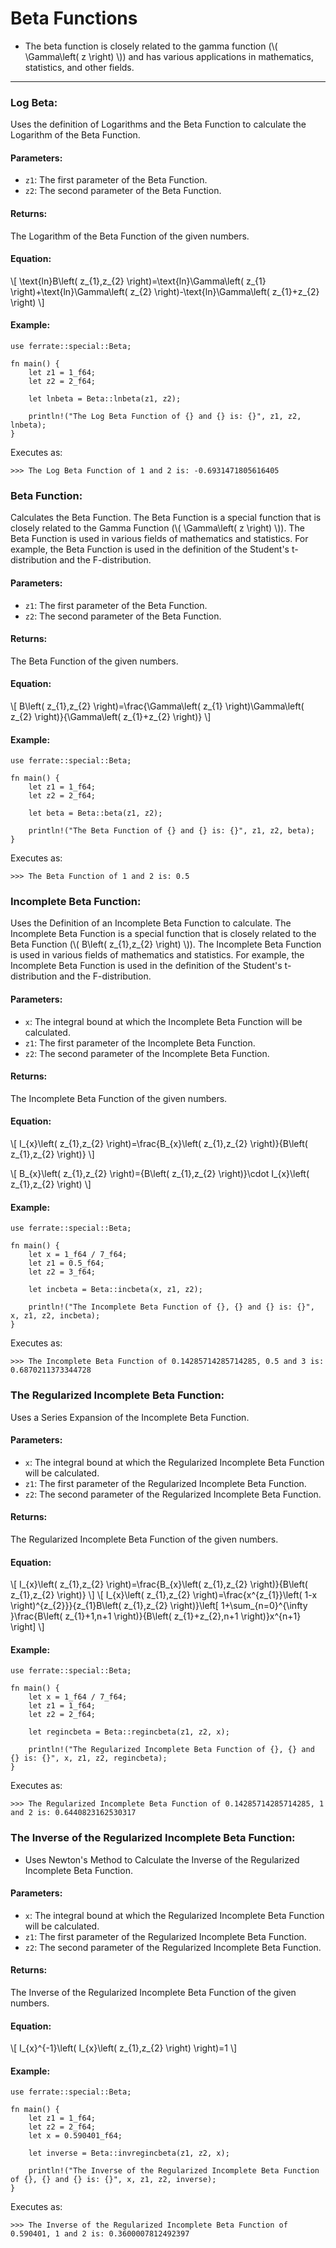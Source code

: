 # Beta Functions

- The beta function is closely related to the gamma function (\\( \Gamma\left( z \right) \\)) and has various applications in mathematics, statistics, and other fields. 

***

### Log Beta:

Uses the definition of Logarithms and the Beta Function to calculate the Logarithm of the Beta Function.

#### Parameters:

- `z1`: The first parameter of the Beta Function.
- `z2`: The second parameter of the Beta Function.

#### Returns:

The Logarithm of the Beta Function of the given numbers.

#### Equation:

\\[ \text{ln}B\left( z_{1},z_{2} \right)=\text{ln}\Gamma\left( z_{1} \right)+\text{ln}\Gamma\left( z_{2} \right)-\text{ln}\Gamma\left( z_{1}+z_{2} \right) \\]

#### Example:

```,norun,rust                                     
use ferrate::special::Beta;             

fn main() {                            
    let z1 = 1_f64;                    
    let z2 = 2_f64;                    
                                       
    let lnbeta = Beta::lnbeta(z1, z2); 
                                       
    println!("The Log Beta Function of {} and {} is: {}", z1, z2, lnbeta);
}
```

Executes as:

```,norun,rust
>>> The Log Beta Function of 1 and 2 is: -0.6931471805616405
```                                     

### Beta Function:
Calculates the Beta Function. The Beta Function is a special function that is closely related to the Gamma Function (\\( \Gamma\left( z \right) \\)). The Beta Function is used in various fields of mathematics and statistics. For example, the Beta Function is used in the definition of the Student's t-distribution and the F-distribution.

#### Parameters:

- `z1`: The first parameter of the Beta Function.
- `z2`: The second parameter of the Beta Function.

#### Returns:

The Beta Function of the given numbers.

#### Equation:

\\[ B\left( z_{1},z_{2} \right)=\frac{\Gamma\left( z_{1} \right)\Gamma\left( z_{2} \right)}{\Gamma\left( z_{1}+z_{2} \right)} \\]

#### Example:

```,norun,rust                                     
use ferrate::special::Beta;             

fn main() {                            
    let z1 = 1_f64;                    
    let z2 = 2_f64;                    
                                       
    let beta = Beta::beta(z1, z2);     
                                       
    println!("The Beta Function of {} and {} is: {}", z1, z2, beta);
}
```

Executes as:

```,norun,rust
>>> The Beta Function of 1 and 2 is: 0.5
```                                     

### Incomplete Beta Function:

Uses the Definition of an Incomplete Beta Function to calculate. The Incomplete Beta Function is a special function that is closely related to the Beta Function (\\( B\left( z_{1},z_{2} \right) \\)). The Incomplete Beta Function is used in various fields of mathematics and statistics. For example, the Incomplete Beta Function is used in the definition of the Student's t-distribution and the F-distribution.

#### Parameters:

- `x`: The integral bound at which the Incomplete Beta Function will be calculated.
- `z1`: The first parameter of the Incomplete Beta Function.
- `z2`: The second parameter of the Incomplete Beta Function.

#### Returns:

The Incomplete Beta Function of the given numbers.

#### Equation:

\\[ I_{x}\left( z_{1},z_{2} \right)=\frac{B_{x}\left( z_{1},z_{2} \right)}{B\left( z_{1},z_{2} \right)} \\]

\\[ B_{x}\left( z_{1},z_{2} \right)={B\left( z_{1},z_{2} \right)}\cdot I_{x}\left( z_{1},z_{2} \right) \\]

#### Example:

```,norun,rust                                            
use ferrate::special::Beta;                

fn main() {                               
    let x = 1_f64 / 7_f64;                 
    let z1 = 0.5_f64;                      
    let z2 = 3_f64;                        
                                           
    let incbeta = Beta::incbeta(x, z1, z2);
                                           
    println!("The Incomplete Beta Function of {}, {} and {} is: {}", x, z1, z2, incbeta);
}
```

Executes as:

```,norun,rust
>>> The Incomplete Beta Function of 0.14285714285714285, 0.5 and 3 is: 0.6870211373344728
```

### The Regularized Incomplete Beta Function:

Uses a Series Expansion of the Incomplete Beta Function.

#### Parameters:

- `x`: The integral bound at which the Regularized Incomplete Beta Function will be calculated.
- `z1`: The first parameter of the Regularized Incomplete Beta Function.
- `z2`: The second parameter of the Regularized Incomplete Beta Function.

#### Returns:

The Regularized Incomplete Beta Function of the given numbers.

#### Equation:

\\[ I_{x}\left( z_{1},z_{2} \right)=\frac{B_{x}\left( z_{1},z_{2} \right)}{B\left( z_{1},z_{2} \right)} \\]
\\[ I_{x}\left( z_{1},z_{2} \right)=\frac{x^{z_{1}}\left( 1-x \right)^{z_{2}}}{z_{1}B\left( z_{1},z_{2} \right)}\left[ 1+\sum_{n=0}^{\infty }\frac{B\left( z_{1}+1,n+1 \right)}{B\left( z_{1}+z_{2},n+1 \right)}x^{n+1} \right] \\]

#### Example:

```,norun,rust                                          
use ferrate::special::Beta;                  

fn main() {                                 
    let x = 1_f64 / 7_f64;                   
    let z1 = 1_f64;                          
    let z2 = 2_f64;                          
                                             
    let regincbeta = Beta::regincbeta(z1, z2, x);
                                             
    println!("The Regularized Incomplete Beta Function of {}, {} and {} is: {}", x, z1, z2, regincbeta);
}
```

Executes as:

```,norun,rust
>>> The Regularized Incomplete Beta Function of 0.14285714285714285, 1 and 2 is: 0.6440823162530317
```

### The Inverse of the Regularized Incomplete Beta Function:

- Uses Newton's Method to Calculate the Inverse of the Regularized Incomplete Beta Function.

#### Parameters:

- `x`: The integral bound at which the Regularized Incomplete Beta Function will be calculated.
- `z1`: The first parameter of the Regularized Incomplete Beta Function.
- `z2`: The second parameter of the Regularized Incomplete Beta Function.

#### Returns:

The Inverse of the Regularized Incomplete Beta Function of the given numbers.

#### Equation:

\\[ I_{x}^{-1}\left( I_{x}\left( z_{1},z_{2} \right) \right)=1 \\]

#### Example:

```,norun,rust                                          
use ferrate::special::Beta;                  

fn main() {                                 
    let z1 = 1_f64;                          
    let z2 = 2_f64;                          
    let x = 0.590401_f64;                    
                                             
    let inverse = Beta::invregincbeta(z1, z2, x);
                                             
    println!("The Inverse of the Regularized Incomplete Beta Function of {}, {} and {} is: {}", x, z1, z2, inverse);
}
```

Executes as:

```,norun,rust
>>> The Inverse of the Regularized Incomplete Beta Function of 0.590401, 1 and 2 is: 0.3600007812492397
```